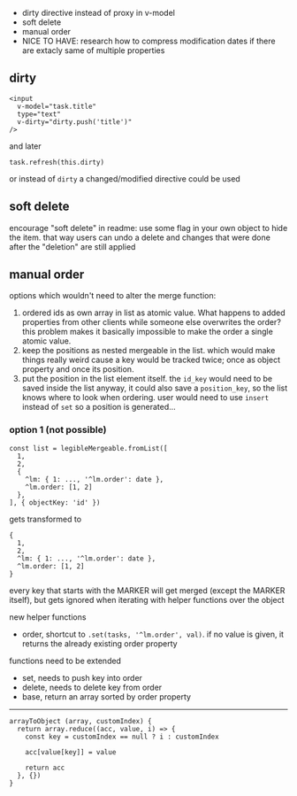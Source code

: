 * dirty directive instead of proxy in v-model
* soft delete
* manual order
* NICE TO HAVE: research how to compress modification dates if there are extacly same of multiple properties

## dirty

    <input
      v-model="task.title"
      type="text"
      v-dirty="dirty.push('title')"
    />

and later

    task.refresh(this.dirty)

or instead of `dirty` a changed/modified directive could be used

## soft delete

encourage "soft delete" in readme: use some flag in your own object to hide the item. that way users can undo a delete and changes that were done after the "deletion" are still applied

## manual order

options which wouldn't need to alter the merge function:

1. ordered ids as own array in list as atomic value. What happens to added properties from other clients while someone else overwrites the order? this problem makes it basically impossible to make the order a single atomic value.
2. keep the positions as nested mergeable in the list. which would make things really weird cause a key would be tracked twice; once as object property and once its position.
3. put the position in the list element itself. the `id_key` would need to be saved inside the list anyway, it could also save a `position_key`, so the list knows where to look when ordering. user would need to use `insert` instead of `set` so a position is generated...

### option 1 (not possible)

    const list = legibleMergeable.fromList([
      1,
      2,
      {
        ^lm: { 1: ..., '^lm.order': date },
        ^lm.order: [1, 2]
      },
    ], { objectKey: 'id' })

gets transformed to

    {
      1,
      2,
      ^lm: { 1: ..., '^lm.order': date },
      ^lm.order: [1, 2]
    }

every key that starts with the MARKER will get merged (except the MARKER itself), but gets ignored when iterating with helper functions over the object

new helper functions

* order, shortcut to `.set(tasks, '^lm.order', val)`. if no value is given, it returns the already existing order property

functions need to be extended

* set, needs to push key into order
* delete, needs to delete key from order
* base, return an array sorted by order property

---

    arrayToObject (array, customIndex) {
      return array.reduce((acc, value, i) => {
        const key = customIndex == null ? i : customIndex

        acc[value[key]] = value

        return acc
      }, {})
    }
